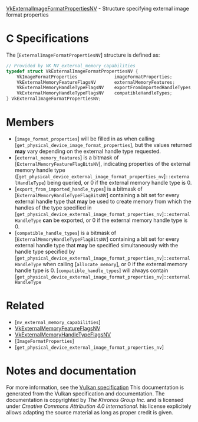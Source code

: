 [VkExternalImageFormatPropertiesNV](https://www.khronos.org/registry/vulkan/specs/1.3-extensions/man/html/VkExternalImageFormatPropertiesNV.html) - Structure specifying external image format properties

# C Specifications
The [`ExternalImageFormatPropertiesNV`] structure is defined as:
```c
// Provided by VK_NV_external_memory_capabilities
typedef struct VkExternalImageFormatPropertiesNV {
    VkImageFormatProperties              imageFormatProperties;
    VkExternalMemoryFeatureFlagsNV       externalMemoryFeatures;
    VkExternalMemoryHandleTypeFlagsNV    exportFromImportedHandleTypes;
    VkExternalMemoryHandleTypeFlagsNV    compatibleHandleTypes;
} VkExternalImageFormatPropertiesNV;
```

# Members
- [`image_format_properties`] will be filled in as when calling [`get_physical_device_image_format_properties`], but the values returned  **may**  vary depending on the external handle type requested.
- [`external_memory_features`] is a bitmask of [`ExternalMemoryFeatureFlagBitsNV`], indicating properties of the external memory handle type ([`get_physical_device_external_image_format_properties_nv`]`::externalHandleType`) being queried, or 0 if the external memory handle type is 0.
- [`export_from_imported_handle_types`] is a bitmask of [`ExternalMemoryHandleTypeFlagBitsNV`] containing a bit set for every external handle type that  **may**  be used to create memory from which the handles of the type specified in [`get_physical_device_external_image_format_properties_nv`]`::externalHandleType` **can**  be exported, or 0 if the external memory handle type is 0.
- [`compatible_handle_types`] is a bitmask of [`ExternalMemoryHandleTypeFlagBitsNV`] containing a bit set for every external handle type that  **may**  be specified simultaneously with the handle type specified by [`get_physical_device_external_image_format_properties_nv`]`::externalHandleType` when calling [`allocate_memory`], or 0 if the external memory handle type is 0. [`compatible_handle_types`] will always contain [`get_physical_device_external_image_format_properties_nv`]`::externalHandleType`

# Related
- [`nv_external_memory_capabilities`]
- [VkExternalMemoryFeatureFlagsNV]()
- [VkExternalMemoryHandleTypeFlagsNV]()
- [`ImageFormatProperties`]
- [`get_physical_device_external_image_format_properties_nv`]

# Notes and documentation
For more information, see the [Vulkan specification](https://www.khronos.org/registry/vulkan/specs/1.3-extensions/html/vkspec.html)
This documentation is generated from the Vulkan specification and documentation.
The documentation is copyrighted by *The Khronos Group Inc.* and is licensed under *Creative Commons Attribution 4.0 International*.
his license explicitely allows adapting the source material as long as proper credit is given.
        